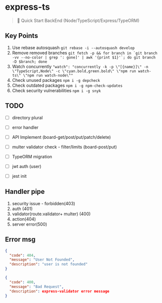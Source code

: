 # express-ts

> 🚀 Quick Start BackEnd (Node/TypeScript/Express/TypeORM)

## Key Points

1. Use rebase autosquash `git rebase -i --autosquash develop`
2. Remove removed branches `` git fetch -p && for branch in `git branch -vv --no-color | grep ': gone]' | awk '{print $1}'`; do git branch -D $branch; done ``
3. Watch concurrently `"watch": "concurrently -k -p \"[{name}]\" -n \"TypeScript,Node\" -c \"cyan.bold,green.bold\" \"npm run watch-ts\" \"npm run watch-node\""`
4. Check unused packages `npm i -g depcheck`
5. Check outdated packages `npm i -g npm-check-updates`
6. Check security vulnerabilities `npm i -g snyk`

## TODO

- [ ] directory plural
- [ ] error handler
- [ ] API Implement (board-get/post/put/patch/delete)
- [ ] multer validator check - filter/limits (board-post/put)
- [ ] TypeORM migration
- [ ] jwt auth (user)
- [ ] jest init


## Handler pipe

1. security issue - forbidden(403)
2. auth (401)
3. validator(route.validator+ multer) (400)
4. action(404)
5. server error(500)

## Error msg

```json
{
  "code": 404,
  "message": "User Not Founded",
  "description": "user is not founded"
}
```
```json
{
  "code": 400,
  "message": "Bad Request",
  "description": express-validator error message
}
```